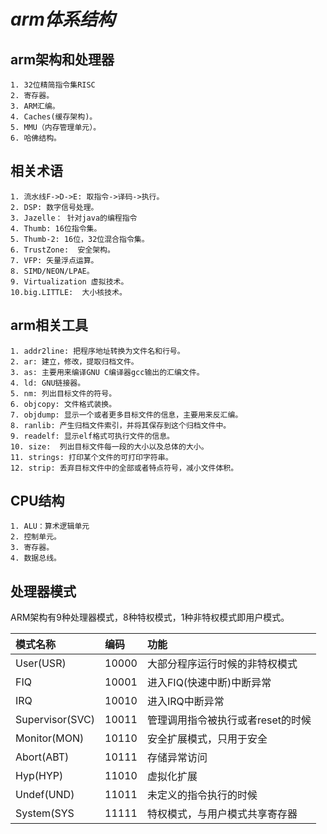 # *arm体系结构*

## arm架构和处理器
    1. 32位精简指令集RISC
    2. 寄存器。
    3. ARM汇编。
    4. Caches(缓存架构)。
    5. MMU（内存管理单元）。
    6. 哈佛结构。
     
## 相关术语
    
    1. 流水线F->D->E: 取指令->译码->执行。
    2. DSP: 数字信号处理。
    3. Jazelle： 针对java的编程指令
    4. Thumb: 16位指令集。
    5. Thumb-2: 16位，32位混合指令集。
    6. TrustZone:  安全架构。
    7. VFP: 矢量浮点运算。
    8. SIMD/NEON/LPAE。
    9. Virtualization 虚拟技术。
    10.big.LITTLE:  大小核技术。       

## arm相关工具
    1. addr2line: 把程序地址转换为文件名和行号。
    2. ar: 建立，修改，提取归档文件。 
    3. as: 主要用来编译GNU C编译器gcc输出的汇编文件。
    4. ld: GNU链接器。
    5. nm: 列出目标文件的符号。
    6. objcopy: 文件格式装换。
    7. objdump: 显示一个或者更多目标文件的信息，主要用来反汇编。
    8. ranlib: 产生归档文件索引，并将其保存到这个归档文件中。
    9. readelf: 显示elf格式可执行文件的信息。
    10. size:  列出目标文件每一段的大小以及总体的大小。
    11. strings: 打印某个文件的可打印字符串。
    12. strip: 丢弃目标文件中的全部或者特点符号，减小文件体积。


## CPU结构
    1. ALU：算术逻辑单元
    2. 控制单元。
    3. 寄存器。
    4. 数据总线。  

## 处理器模式

ARM架构有9种处理器模式，8种特权模式，1种非特权模式即用户模式。

|模式名称 |编码      |功能 |
|:---    |:---      |:--- |
|User(USR)    |10000     |大部分程序运行时候的非特权模式|
|FIQ     |10001     |进入FIQ(快速中断)中断异常|
|IRQ     |10010     |进入IRQ中断异常|
|Supervisor(SVC) |10011|管理调用指令被执行或者reset的时候|
|Monitor(MON)|10110|安全扩展模式，只用于安全|
|Abort(ABT)|10111|存储异常访问|
|Hyp(HYP)|11010|虚拟化扩展|
|Undef(UND)|11011|未定义的指令执行的时候|
|System(SYS|11111|特权模式，与用户模式共享寄存器|